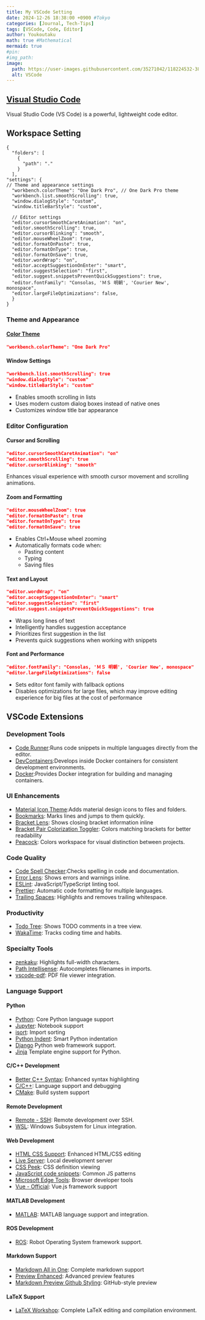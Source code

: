 ```yaml
---
title: My VSCode Setting
date: 2024-12-26 18:38:00 +0900 #Tokyo
categories: [Journal, Tech-Tips]
tags: [VSCode, Code, Editor]
author: Youkoutaku
math: true #Mathematical
mermaid: true
#pin: 
#img_path: 
image:
  path: https://user-images.githubusercontent.com/35271042/118224532-3842c400-b438-11eb-923d-a5f66fa6785a.png
  alt: VSCode
---
```


## [Visual Studio Code](https://code.visualstudio.com/)
Visual Studio Code (VS Code) is a powerful, lightweight code editor.

## Workspace Setting

```
{
  "folders": [
    {
      "path": "."
    }
  ],
"settings": {
// Theme and appearance settings
  "workbench.colorTheme": "One Dark Pro", // One Dark Pro theme
  "workbench.list.smoothScrolling": true,
  "window.dialogStyle": "custom",
  "window.titleBarStyle": "custom",

  // Editor settings
  "editor.cursorSmoothCaretAnimation": "on",
  "editor.smoothScrolling": true,
  "editor.cursorBlinking": "smooth",
  "editor.mouseWheelZoom": true,
  "editor.formatOnPaste": true,
  "editor.formatOnType": true,
  "editor.formatOnSave": true,
  "editor.wordWrap": "on",
  "editor.acceptSuggestionOnEnter": "smart",
  "editor.suggestSelection": "first",
  "editor.suggest.snippetsPreventQuickSuggestions": true,
  "editor.fontFamily": "Consolas, 'ＭＳ 明朝', 'Courier New', monospace",
  "editor.largeFileOptimizations": false,
  }
}
```

### Theme and Appearance

#### [Color Theme](https://vscodethemes.com/)

```json
"workbench.colorTheme": "One Dark Pro"
```

#### Window Settings
```json
"workbench.list.smoothScrolling": true
"window.dialogStyle": "custom"
"window.titleBarStyle": "custom"
```
- Enables smooth scrolling in lists
- Uses modern custom dialog boxes instead of native ones
- Customizes window title bar appearance

### Editor Configuration

#### Cursor and Scrolling
```json
"editor.cursorSmoothCaretAnimation": "on"
"editor.smoothScrolling": true
"editor.cursorBlinking": "smooth"
```
Enhances visual experience with smooth cursor movement and scrolling animations.

#### Zoom and Formatting
```json
"editor.mouseWheelZoom": true
"editor.formatOnPaste": true
"editor.formatOnType": true
"editor.formatOnSave": true
```
- Enables Ctrl+Mouse wheel zooming
- Automatically formats code when:
  - Pasting content
  - Typing
  - Saving files

#### Text and Layout
```json
"editor.wordWrap": "on"
"editor.acceptSuggestionOnEnter": "smart"
"editor.suggestSelection": "first"
"editor.suggest.snippetsPreventQuickSuggestions": true
```
- Wraps long lines of text
- Intelligently handles suggestion acceptance
- Prioritizes first suggestion in the list
- Prevents quick suggestions when working with snippets

#### Font and Performance
```json
"editor.fontFamily": "Consolas, 'ＭＳ 明朝', 'Courier New', monospace"
"editor.largeFileOptimizations": false
```
- Sets editor font family with fallback options
- Disables optimizations for large files, which may improve editing experience for big files at the cost of performance

## VSCode Extensions

### Development Tools
- [Code Runner](https://marketplace.visualstudio.com/items?itemName=formulahendry.code-runner):Runs code snippets in multiple languages directly from the editor.
- [DevContainers](https://marketplace.visualstudio.com/items?itemName=ms-vscode-remote.remote-containers):Develops inside Docker containers for consistent development environments.
- [Docker](https://marketplace.visualstudio.com/items?itemName=ms-azuretools.vscode-docker):Provides Docker integration for building and managing containers.

### UI Enhancements
- [Material Icon Theme](https://marketplace.visualstudio.com/items?itemName=PKief.material-icon-theme):Adds material design icons to files and folders.
- [Bookmarks](https://marketplace.visualstudio.com/items?itemName=alefragnani.Bookmarks): Marks lines and jumps to them quickly.
- [Bracket Lens](https://marketplace.visualstudio.com/items?itemName=wraith13.bracket-lens): Shows closing bracket information inline
- [Bracket Pair Colorization Toggler](https://marketplace.visualstudio.com/items?itemName=dzhavat.bracket-pair-toggler): Colors matching brackets for better readability
- [Peacock](https://marketplace.visualstudio.com/items?itemName=johnpapa.vscode-peacock): Colors workspace for visual distinction between projects.

### Code Quality
- [Code Spell Checker](https://marketplace.visualstudio.com/items?itemName=streetsidesoftware.code-spell-checker):Checks spelling in code and documentation.
- [Error Lens](https://marketplace.visualstudio.com/items?itemName=usernamehw.errorlens): Shows errors and warnings inline.
- [ESLint](https://marketplace.visualstudio.com/items?itemName=dbaeumer.vscode-eslint): JavaScript/TypeScript linting tool.
- [Prettier](https://marketplace.visualstudio.com/items?itemName=esbenp.prettier-vscode): Automatic code formatting for multiple languages.
- [Trailing Spaces](https://marketplace.visualstudio.com/items?itemName=shardulm94.trailing-spaces): Highlights and removes trailing whitespace.

### Productivity
- [Todo Tree](https://marketplace.visualstudio.com/items?itemName=Gruntfuggly.todo-tree): Shows TODO comments in a tree view.
- [WakaTime](https://marketplace.visualstudio.com/items?itemName=WakaTime.vscode-wakatime): Tracks coding time and habits.

### Specialty Tools
- [zenkaku](https://marketplace.visualstudio.com/items?itemName=mosapride.zenkaku): Highlights full-width characters.
- [Path Intellisense](https://marketplace.visualstudio.com/items?itemName=christian-kohler.path-intellisense): Autocompletes filenames in imports.
- [vscode-pdf](https://marketplace.visualstudio.com/items?itemName=tomoki1207.pdf): PDF file viewer integration.

### Language Support
#### Python
- [Python](https://marketplace.visualstudio.com/items?itemName=ms-python.python): Core Python language support
- [Jupyter](https://marketplace.visualstudio.com/items?itemName=ms-toolsai.jupyter): Notebook support
- [isort](https://marketplace.visualstudio.com/items?itemName=ms-python.isort): Import sorting
- [Python Indent](https://marketplace.visualstudio.com/items?itemName=KevinRose.vsc-python-indent): Smart Python indentation
- [Django](https://marketplace.visualstudio.com/items?itemName=batisteo.vscode-django)
Python web framework support.
- [Jinja](https://marketplace.visualstudio.com/items?itemName=wholroyd.jinja)
Template engine support for Python.

#### C/C++ Development
- [Better C++ Syntax](https://marketplace.visualstudio.com/items?itemName=jeff-hykin.better-cpp-syntax): Enhanced syntax highlighting
- [C/C++](https://marketplace.visualstudio.com/items?itemName=ms-vscode.cpptools): Language support and debugging
- [CMake](https://marketplace.visualstudio.com/items?itemName=twxs.cmake): Build system support

#### Remote Development
- [Remote - SSH](https://marketplace.visualstudio.com/items?itemName=ms-vscode-remote.remote-ssh): Remote development over SSH.
- [WSL](https://marketplace.visualstudio.com/items?itemName=ms-vscode-remote.remote-wsl): Windows Subsystem for Linux integration.

#### Web Development
- [HTML CSS Support](https://marketplace.visualstudio.com/items?itemName=ecmel.vscode-html-css): Enhanced HTML/CSS editing
- [Live Server](https://marketplace.visualstudio.com/items?itemName=ritwickdey.LiveServer): Local development server
- [CSS Peek](https://marketplace.visualstudio.com/items?itemName=pranaygp.vscode-css-peek): CSS definition viewing
- [JavaScript code snippets](https://marketplace.visualstudio.com/items?itemName=xabikos.JavaScriptSnippets): Common JS patterns
- [Microsoft Edge Tools](https://marketplace.visualstudio.com/items?itemName=ms-edgedevtools.vscode-edge-devtools): Browser developer tools
- [Vue - Official](https://marketplace.visualstudio.com/items?itemName=Vue.volar): Vue.js framework support

#### MATLAB Development
- [MATLAB](https://marketplace.visualstudio.com/items?itemName=Gimly81.matlab): MATLAB language support and integration.

#### ROS Development
- [ROS](https://marketplace.visualstudio.com/items?itemName=ms-iot.vscode-ros): Robot Operating System framework support.

#### Markdown Support
- [Markdown All in One](https://marketplace.visualstudio.com/items?itemName=yzhang.markdown-all-in-one): Complete markdown support
- [Preview Enhanced](https://marketplace.visualstudio.com/items?itemName=shd101wyy.markdown-preview-enhanced): Advanced preview features
- [Markdown Preview Github Styling](https://marketplace.visualstudio.com/items?itemName=bierner.markdown-preview-github-styles): GitHub-style preview

#### LaTeX Support
- [LaTeX Workshop](https://marketplace.visualstudio.com/items?itemName=James-Yu.latex-workshop): Complete LaTeX editing and compilation environment.
